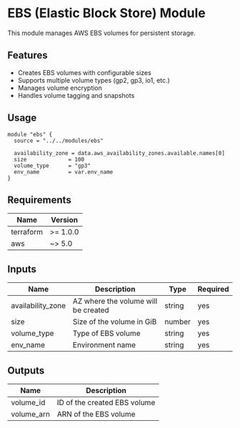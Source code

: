 # EBS (Elastic Block Store) Module

This module manages AWS EBS volumes for persistent storage.

## Features

- Creates EBS volumes with configurable sizes
- Supports multiple volume types (gp2, gp3, io1, etc.)
- Manages volume encryption
- Handles volume tagging and snapshots

## Usage

```hcl
module "ebs" {
  source = "../../modules/ebs"

  availability_zone = data.aws_availability_zones.available.names[0]
  size             = 100
  volume_type      = "gp3"
  env_name         = var.env_name
}
```

## Requirements

| Name | Version |
|------|---------|
| terraform | >= 1.0.0 |
| aws | ~> 5.0 |

## Inputs

| Name | Description | Type | Required |
|------|-------------|------|----------|
| availability_zone | AZ where the volume will be created | string | yes |
| size | Size of the volume in GiB | number | yes |
| volume_type | Type of EBS volume | string | yes |
| env_name | Environment name | string | yes |

## Outputs

| Name | Description |
|------|-------------|
| volume_id | ID of the created EBS volume |
| volume_arn | ARN of the EBS volume |
